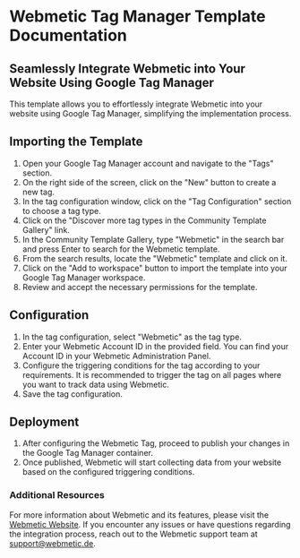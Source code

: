 # Webmetic Tag Manager Template Documentation

## Seamlessly Integrate Webmetic into Your Website Using Google Tag Manager

This template allows you to effortlessly integrate Webmetic into your website using Google Tag Manager, simplifying the implementation process.

## Importing the Template

1.  Open your Google Tag Manager account and navigate to the "Tags" section.
2.  On the right side of the screen, click on the "New" button to create a new tag.
3.  In the tag configuration window, click on the "Tag Configuration" section to choose a tag type.
4.  Click on the "Discover more tag types in the Community Template Gallery" link.
5.  In the Community Template Gallery, type "Webmetic" in the search bar and press Enter to search for the Webmetic template.
6.  From the search results, locate the "Webmetic" template and click on it.
7.  Click on the "Add to workspace" button to import the template into your Google Tag Manager workspace.
8.  Review and accept the necessary permissions for the template.

## Configuration

1.  In the tag configuration, select "Webmetic" as the tag type.
2.  Enter your Webmetic Account ID in the provided field. You can find your Account ID in your Webmetic Administration Panel.
3.  Configure the triggering conditions for the tag according to your requirements. It is recommended to trigger the tag on all pages where you want to track data using Webmetic.
4.  Save the tag configuration.

## Deployment

1.  After configuring the Webmetic Tag, proceed to publish your changes in the Google Tag Manager container.
2.  Once published, Webmetic will start collecting data from your website based on the configured triggering conditions.

### Additional Resources

For more information about Webmetic and its features, please visit the [Webmetic Website](https://webmetic.de).
If you encounter any issues or have questions regarding the integration process, reach out to the Webmetic support team at [support@webmetic.de](mailto:support@webmetic.de).
